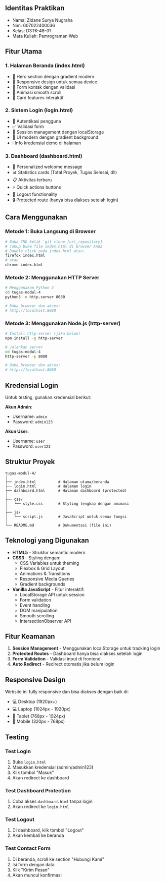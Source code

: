 ## Identitas Praktikan

- Nama: Zidane Surya Nugraha
- Nim: 607022400036
- Kelas: D3TK-48-01  
- Mata Kuliah: Pemrograman Web  

## Fitur Utama

### 1. **Halaman Beranda (index.html)**
- 🎨 Hero section dengan gradient modern
- 📱 Responsive design untuk semua device
- 📝 Form kontak dengan validasi
- 🎯 Animasi smooth scroll
- 💫 Card features interaktif

### 2. **Sistem Login (login.html)**
- 🔐 Autentikasi pengguna
- ✅ Validasi form
- 💾 Session management dengan localStorage
- 🎨 UI modern dengan gradient background
- ℹ️ Info kredensial demo di halaman

### 3. **Dashboard (dashboard.html)**
- 👤 Personalized welcome message
- 📊 Statistics cards (Total Proyek, Tugas Selesai, dll)
- 📋 Aktivitas terbaru
- ⚡ Quick actions buttons
- 🚪 Logout functionality
- 🔒 Protected route (hanya bisa diakses setelah login)

## Cara Menggunakan 

### Metode 1: Buka Langsung di Browser
```bash
# Buka CMD ketik 'git clone [url_repository]
# Cukup buka file index.html di browser Anda
# Double click pada index.html atau:
firefox index.html
# atau
chrome index.html
```

### Metode 2: Menggunakan HTTP Server
```bash
# Menggunakan Python 3
cd tugas-modul-4
python3 -m http.server 8080

# Buka browser dan akses:
# http://localhost:8080
```

### Metode 3: Menggunakan Node.js (http-server)
```bash
# Install http-server (jika belum)
npm install -g http-server

# Jalankan server
cd tugas-modul-4
http-server -p 8080

# Buka browser dan akses:
# http://localhost:8080
```

## Kredensial Login

Untuk testing, gunakan kredensial berikut:

**Akun Admin:**
- Username: `admin`
- Password: `admin123`

**Akun User:**
- Username: `user`
- Password: `user123`

## Struktur Proyek

```
tugas-modul-4/
│
├── index.html          # Halaman utama/beranda
├── login.html          # Halaman login
├── dashboard.html      # Halaman dashboard (protected)
│
├── css/
│   └── style.css       # Styling lengkap dengan animasi
│
├── js/
│   └── script.js       # JavaScript untuk semua fungsi
│
└── README.md           # Dokumentasi (file ini)
```

## Teknologi yang Digunakan

- **HTML5** - Struktur semantic modern
- **CSS3** - Styling dengan:
  - CSS Variables untuk theming
  - Flexbox & Grid Layout
  - Animations & Transitions
  - Responsive Media Queries
  - Gradient backgrounds
- **Vanilla JavaScript** - Fitur interaktif:
  - LocalStorage API untuk session
  - Form validation
  - Event handling
  - DOM manipulation
  - Smooth scrolling
  - IntersectionObserver API

## Fitur Keamanan

1. **Session Management** - Menggunakan localStorage untuk tracking login
2. **Protected Routes** - Dashboard hanya bisa diakses setelah login
3. **Form Validation** - Validasi input di frontend
4. **Auto Redirect** - Redirect otomatis jika belum login

## Responsive Design

Website ini fully responsive dan bisa diakses dengan baik di:
- 💻 Desktop (1920px+)
- 💻 Laptop (1024px - 1920px)
- 📱 Tablet (768px - 1024px)
- 📱 Mobile (320px - 768px)

## Testing

### Test Login
1. Buka `login.html`
2. Masukkan kredensial (admin/admin123)
3. Klik tombol \"Masuk\"
4. Akan redirect ke dashboard

### Test Dashboard Protection
1. Coba akses `dashboard.html` tanpa login
2. Akan redirect ke `login.html`

### Test Logout
1. Di dashboard, klik tombol \"Logout\"
2. Akan kembali ke beranda

### Test Contact Form
1. Di beranda, scroll ke section \"Hubungi Kami\"
2. Isi form dengan data
3. Klik \"Kirim Pesan\"
4. Akan muncul konfirmasi

